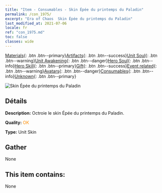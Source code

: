 ```yaml
---
title: "Item - Consumables - Skin Épée du printemps du Paladin"
permalink: /con_1975/
excerpt: "Era of Chaos  Skin Épée du printemps du Paladin"
last_modified_at: 2021-07-06
locale: fr
ref: "con_1975.md"
toc: false
classes: wide
---
```

 [Materials](/ItemsFR/){: .btn .btn--primary}[Artifacts](/ItemsFR/Artifacts/){: .btn .btn--success}[Unit Soul](/ItemsFR/UnitSoul/){: .btn .btn--warning}[Unit Awakening](/ItemsFR/UnitAwakening/){: .btn .btn--danger}[Hero Soul](/ItemsFR/HeroSoul/){: .btn .btn--info}[Hero Skill](/ItemsFR/HeroSkill/){: .btn .btn--primary}[Gift](/ItemsFR/Gift/){: .btn .btn--success}[Event related](/ItemsFR/Events/){: .btn .btn--warning}[Avatars](/ItemsFR/Avatars/){: .btn .btn--danger}[Consumables](/ItemsFR/Consumables/){: .btn .btn--info}[Unknown](/ItemsFR/Unknown/){: .btn .btn--primary}

 ![Skin Épée du printemps du Paladin](/images/u/ti_shengqishiqixi.jpg)

## Détails
 **Description:** Octroie le skin Épée du printemps du Paladin.

 **Quality:** <span style="color: #FF8C00">OK</span>

 **Type:** Unit Skin

## Gather

  None

## This item contains:

  None

